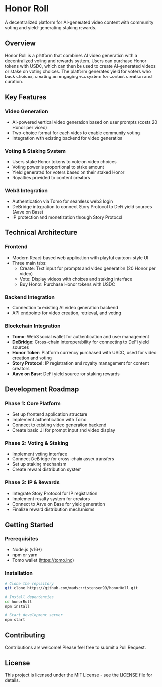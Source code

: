# Honor Roll

A decentralized platform for AI-generated video content with community voting and yield-generating staking rewards.

## Overview

Honor Roll is a platform that combines AI video generation with a decentralized voting and rewards system. Users can purchase Honor tokens with USDC, which can then be used to create AI-generated videos or stake on voting choices. The platform generates yield for voters who back choices, creating an engaging ecosystem for content creation and curation.

## Key Features

### Video Generation
- AI-powered vertical video generation based on user prompts (costs 20 Honor per video)
- Two-choice format for each video to enable community voting
- Integration with existing backend for video generation

### Voting & Staking System
- Users stake Honor tokens to vote on video choices
- Voting power is proportional to stake amount
- Yield generated for voters based on their staked Honor
- Royalties provided to content creators

### Web3 Integration
- Authentication via Tomo for seamless web3 login
- DeBridge integration to connect Story Protocol to DeFi yield sources (Aave on Base)
- IP protection and monetization through Story Protocol

## Technical Architecture

### Frontend
- Modern React-based web application with playful cartoon-style UI
- Three main tabs:
  - Create: Text input for prompts and video generation (20 Honor per video)
  - Vote: Display videos with choices and staking interface
  - Buy Honor: Purchase Honor tokens with USDC

### Backend Integration
- Connection to existing AI video generation backend
- API endpoints for video creation, retrieval, and voting

### Blockchain Integration
- **Tomo**: Web3 social wallet for authentication and user management
- **DeBridge**: Cross-chain interoperability for connecting to DeFi yield sources
- **Honor Token**: Platform currency purchased with USDC, used for video creation and voting
- **Story Protocol**: IP registration and royalty management for content creators
- **Aave on Base**: DeFi yield source for staking rewards

## Development Roadmap

### Phase 1: Core Platform
- Set up frontend application structure
- Implement authentication with Tomo
- Connect to existing video generation backend
- Create basic UI for prompt input and video display

### Phase 2: Voting & Staking
- Implement voting interface
- Connect DeBridge for cross-chain asset transfers
- Set up staking mechanism
- Create reward distribution system

### Phase 3: IP & Rewards
- Integrate Story Protocol for IP registration
- Implement royalty system for creators
- Connect to Aave on Base for yield generation
- Finalize reward distribution mechanisms

## Getting Started

### Prerequisites
- Node.js (v16+)
- npm or yarn
- Tomo wallet (https://tomo.inc)

### Installation
```bash
# Clone the repository
git clone https://github.com/madschristensen99/honorRoll.git

# Install dependencies
cd honorRoll
npm install

# Start development server
npm start
```

## Contributing

Contributions are welcome! Please feel free to submit a Pull Request.

## License

This project is licensed under the MIT License - see the LICENSE file for details.
